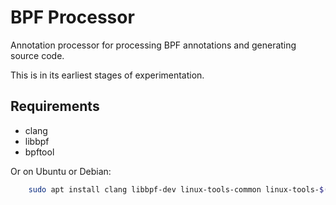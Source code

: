 BPF Processor
=============

Annotation processor for processing BPF annotations and generating source code.

This is in its earliest stages of experimentation.

## Requirements

- clang
- libbpf
- bpftool

Or on Ubuntu or Debian:
```sh
    sudo apt install clang libbpf-dev linux-tools-common linux-tools-$(uname -r)
```